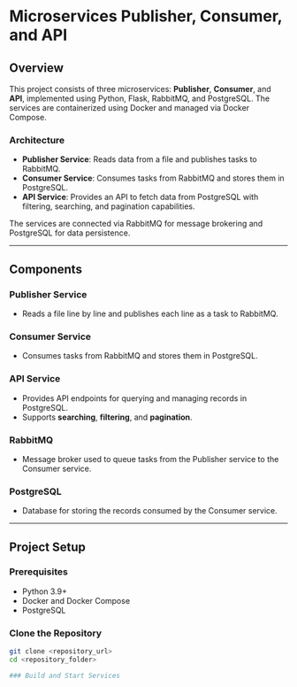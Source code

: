 # Microservices Publisher, Consumer, and API

## Overview

This project consists of three microservices: **Publisher**, **Consumer**, and **API**, implemented using Python, Flask, RabbitMQ, and PostgreSQL. The services are containerized using Docker and managed via Docker Compose.

### Architecture

- **Publisher Service**: Reads data from a file and publishes tasks to RabbitMQ.
- **Consumer Service**: Consumes tasks from RabbitMQ and stores them in PostgreSQL.
- **API Service**: Provides an API to fetch data from PostgreSQL with filtering, searching, and pagination capabilities.

The services are connected via RabbitMQ for message brokering and PostgreSQL for data persistence.

---

## Components

### Publisher Service
- Reads a file line by line and publishes each line as a task to RabbitMQ.

### Consumer Service
- Consumes tasks from RabbitMQ and stores them in PostgreSQL.

### API Service
- Provides API endpoints for querying and managing records in PostgreSQL.
- Supports **searching**, **filtering**, and **pagination**.

### RabbitMQ
- Message broker used to queue tasks from the Publisher service to the Consumer service.

### PostgreSQL
- Database for storing the records consumed by the Consumer service.

---

## Project Setup

### Prerequisites

- Python 3.9+
- Docker and Docker Compose
- PostgreSQL

### Clone the Repository

```bash
git clone <repository_url>
cd <repository_folder>

### Build and Start Services
